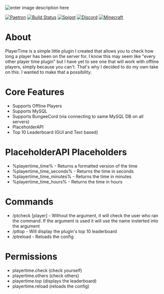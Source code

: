 ![enter image description here](https://i.imgur.com/xpV7QDM.png)

[![Paetron](https://img.shields.io/badge/Patreon-subscribe-lightblue.svg)](https://www.patreon.com/GlareMasters) [![Build Status](https://ci.glaremasters.me/buildStatus/icon?job=PlayerTime)](https://ci.glaremasters.me/job/PlayerTime/) [![Spigot](https://img.shields.io/badge/Spigot-Project%20Page-orange.svg)](https://www.spigotmc.org/resources/58915/) [![Discord](https://img.shields.io/discord/272126301010264064.svg)](https://glaremasters.me/discord) [![Minecraft](https://img.shields.io/badge/Minecraft-1.8--1.12.2-red.svg)]()

# About 
PlayerTime is a simple little plugin I created that allows you to check how long a player has been on the server for. I know this may seem like "every other player time plugin" but I have yet to see one that will work with offline players, simply because you can't. That's why I decided to do my own take on this. I wanted to make that a possibility.
# Core Features

 - Supports Offline Players
 - Supports MySQL
 - Supports BungeeCord (via connecting to same MySQL DB on all servers)
 - PlaceholderAPI
 - Top 10 Leaderboard (GUI and Text based)
# PlaceholderAPI Placeholders
 - %playertime_time% - Returns a formatted version of the time 
 - %playertime_time_seconds% - Returns the time in seconds
 - %playertime_time_minutes% - Returns the time in minutes
 - %playertime_time_hours% - Returns the time in hours
# Commands
 - /ptcheck [player] - Without the argument, it will check the user who ran the command. If the argument is used it will use the name insterted into the argument
 - /pttop - Will display the plugin's top 10 leaderboard
 - /ptreload - Reloads the config
# Permissions
 - playertime.check (check yourself)
 - playertime.others (check others)
 - playertime.top (displays the leaderboard)
 - playertime.reload (reloads the config)
